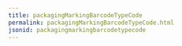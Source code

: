 ```yaml
---
title: packagingMarkingBarcodeTypeCode
permalink: packagingMarkingBarcodeTypeCode.html
jsonid: packagingmarkingbarcodetypecode
---
```

